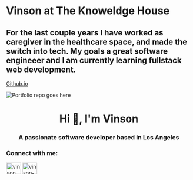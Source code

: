 



# Vinson at The Knoweldge House
## For the last couple years I have worked as caregiver in the healthcare space, and made the switch into tech. My goals a great software engineeer and I am currently learning fullstack web development.

[Github.io](https://vinson-han.github.io)
<br>


![Portfolio repo goes here](https://source.unsplash.com/random/200x200/. )







<h1 align="center">Hi 👋, I'm Vinson</h1>
<h3 align="center">A passionate software developer based in Los Angeles</h3>








<h3 align="left">Connect with me:</h3>
<p align="left">
<a href="https://twitter.com/vinson__han" target="blank"><img align="center" src="https://raw.githubusercontent.com/rahuldkjain/github-profile-readme-generator/master/src/images/icons/Social/twitter.svg" alt="vinson__han" height="30" width="40" /></a>
<a href="https://linkedin.com/in/vinson-han" target="blank"><img align="center" src="https://raw.githubusercontent.com/rahuldkjain/github-profile-readme-generator/master/src/images/icons/Social/linked-in-alt.svg" alt="vinson-han" height="30" width="40" /></a>
</p>
